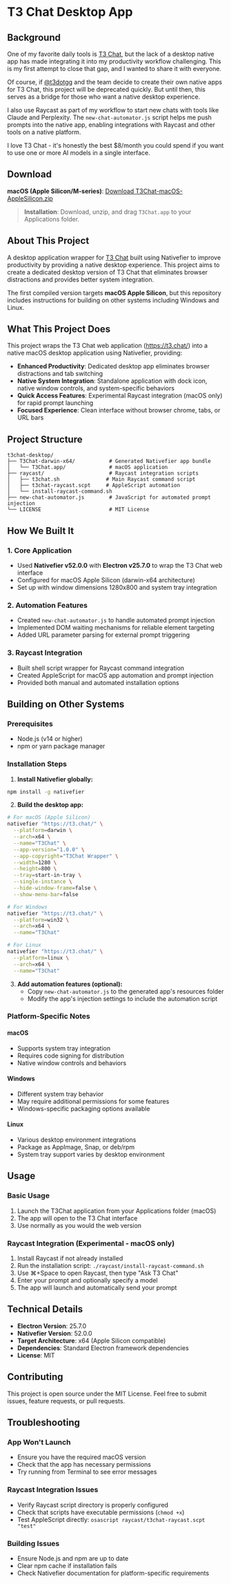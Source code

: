 # T3 Chat Desktop App

## Background

One of my favorite daily tools is [T3 Chat](https://t3.chat/), but the lack of a desktop native app has made integrating it into my productivity workflow challenging. This is my first attempt to close that gap, and I wanted to share it with everyone.

Of course, if [@t3dotgg](https://github.com/t3dotgg) and the team decide to create their own native apps for T3 Chat, this project will be deprecated quickly. But until then, this serves as a bridge for those who want a native desktop experience.

I also use Raycast as part of my workflow to start new chats with tools like Claude and Perplexity. The `new-chat-automator.js` script helps me push prompts into the native app, enabling integrations with Raycast and other tools on a native platform.

I love T3 Chat - it's honestly the best $8/month you could spend if you want to use one or more AI models in a single interface.

## Download

**macOS (Apple Silicon/M-series)**: [Download T3Chat-macOS-AppleSilicon.zip](https://github.com/chrisdesrochers/t3chat-desktop/releases/download/v1.0/T3Chat-macOS-AppleSilicon.zip)

> **Installation**: Download, unzip, and drag `T3Chat.app` to your Applications folder.

## About This Project

A desktop application wrapper for [T3 Chat](https://t3.chat/) built using Nativefier to improve productivity by providing a native desktop experience. This project aims to create a dedicated desktop version of T3 Chat that eliminates browser distractions and provides better system integration.

The first compiled version targets **macOS Apple Silicon**, but this repository includes instructions for building on other systems including Windows and Linux.

## What This Project Does

This project wraps the T3 Chat web application (https://t3.chat/) into a native macOS desktop application using Nativefier, providing:

- **Enhanced Productivity**: Dedicated desktop app eliminates browser distractions and tab switching
- **Native System Integration**: Standalone application with dock icon, native window controls, and system-specific behaviors
- **Quick Access Features**: Experimental Raycast integration (macOS only) for rapid prompt launching
- **Focused Experience**: Clean interface without browser chrome, tabs, or URL bars

## Project Structure

```
t3chat-desktop/
├── T3Chat-darwin-x64/           # Generated Nativefier app bundle
│   └── T3Chat.app/              # macOS application
├── raycast/                     # Raycast integration scripts
│   ├── t3chat.sh               # Main Raycast command script
│   ├── t3chat-raycast.scpt     # AppleScript automation
│   └── install-raycast-command.sh
├── new-chat-automator.js        # JavaScript for automated prompt injection
└── LICENSE                      # MIT License
```

## How We Built It

### 1. Core Application
- Used **Nativefier v52.0.0** with **Electron v25.7.0** to wrap the T3 Chat web interface
- Configured for macOS Apple Silicon (darwin-x64 architecture)
- Set up with window dimensions 1280x800 and system tray integration

### 2. Automation Features
- Created `new-chat-automator.js` to handle automated prompt injection
- Implemented DOM waiting mechanisms for reliable element targeting
- Added URL parameter parsing for external prompt triggering

### 3. Raycast Integration
- Built shell script wrapper for Raycast command integration
- Created AppleScript for macOS app automation and prompt injection
- Provided both manual and automated installation options

## Building on Other Systems

### Prerequisites
- Node.js (v14 or higher)
- npm or yarn package manager

### Installation Steps

1. **Install Nativefier globally:**
```bash
npm install -g nativefier
```

2. **Build the desktop app:**
```bash
# For macOS (Apple Silicon)
nativefier "https://t3.chat/" \
  --platform=darwin \
  --arch=x64 \
  --name="T3Chat" \
  --app-version="1.0.0" \
  --app-copyright="T3Chat Wrapper" \
  --width=1280 \
  --height=800 \
  --tray=start-in-tray \
  --single-instance \
  --hide-window-frame=false \
  --show-menu-bar=false

# For Windows
nativefier "https://t3.chat/" \
  --platform=win32 \
  --arch=x64 \
  --name="T3Chat"

# For Linux
nativefier "https://t3.chat/" \
  --platform=linux \
  --arch=x64 \
  --name="T3Chat"
```

3. **Add automation features (optional):**
   - Copy `new-chat-automator.js` to the generated app's resources folder
   - Modify the app's injection settings to include the automation script

### Platform-Specific Notes

#### macOS
- Supports system tray integration
- Requires code signing for distribution
- Native window controls and behaviors

#### Windows
- Different system tray behavior
- May require additional permissions for some features
- Windows-specific packaging options available

#### Linux
- Various desktop environment integrations
- Package as AppImage, Snap, or deb/rpm
- System tray support varies by desktop environment

## Usage

### Basic Usage
1. Launch the T3Chat application from your Applications folder (macOS)
2. The app will open to the T3 Chat interface
3. Use normally as you would the web version

### Raycast Integration (Experimental - macOS only)
1. Install Raycast if not already installed
2. Run the installation script: `./raycast/install-raycast-command.sh`
3. Use ⌘+Space to open Raycast, then type "Ask T3 Chat"
4. Enter your prompt and optionally specify a model
5. The app will launch and automatically send your prompt

## Technical Details

- **Electron Version**: 25.7.0
- **Nativefier Version**: 52.0.0
- **Target Architecture**: x64 (Apple Silicon compatible)
- **Dependencies**: Standard Electron framework dependencies
- **License**: MIT

## Contributing

This project is open source under the MIT License. Feel free to submit issues, feature requests, or pull requests.

## Troubleshooting

### App Won't Launch
- Ensure you have the required macOS version
- Check that the app has necessary permissions
- Try running from Terminal to see error messages

### Raycast Integration Issues
- Verify Raycast script directory is properly configured
- Check that scripts have executable permissions (`chmod +x`)
- Test AppleScript directly: `osascript raycast/t3chat-raycast.scpt "test"`

### Building Issues
- Ensure Node.js and npm are up to date
- Clear npm cache if installation fails
- Check Nativefier documentation for platform-specific requirements